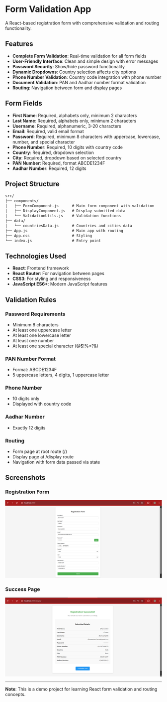 # Form Validation App

A React-based registration form with comprehensive validation and routing functionality.

## Features

- **Complete Form Validation**: Real-time validation for all form fields
- **User-Friendly Interface**: Clean and simple design with error messages
- **Password Security**: Show/hide password functionality 
- **Dynamic Dropdowns**: Country selection affects city options
- **Phone Number Validation**: Country code integration with phone number
- **Document Validation**: PAN and Aadhar number format validation
- **Routing**: Navigation between form and display pages

## Form Fields

- **First Name**: Required, alphabets only, minimum 2 characters
- **Last Name**: Required, alphabets only, minimum 2 characters
- **Username**: Required, alphanumeric, 3-20 characters
- **Email**: Required, valid email format
- **Password**: Required, minimum 8 characters with uppercase, lowercase, number, and special character
- **Phone Number**: Required, 10 digits with country code
- **Country**: Required, dropdown selection
- **City**: Required, dropdown based on selected country
- **PAN Number**: Required, format ABCDE1234F
- **Aadhar Number**: Required, 12 digits


## Project Structure

```
src/
├── components/
│   ├── FormComponent.js      # Main form component with validation
│   ├── DisplayComponent.js   # Display submitted data
│   └── ValidationUtils.js    # Validation functions
├── data/
│   └── countriesData.js      # Countries and cities data
├── App.js                    # Main app with routing
├── App.css                   # Styling
└── index.js                  # Entry point
```

## Technologies Used

- **React**: Frontend framework
- **React Router**: For navigation between pages
- **CSS3**: For styling and responsiveness
- **JavaScript ES6+**: Modern JavaScript features

## Validation Rules

### Password Requirements
- Minimum 8 characters
- At least one uppercase letter
- At least one lowercase letter
- At least one number
- At least one special character (@$!%*?&)

### PAN Number Format
- Format: ABCDE1234F
- 5 uppercase letters, 4 digits, 1 uppercase letter

### Phone Number
- 10 digits only
- Displayed with country code

### Aadhar Number
- Exactly 12 digits



### Routing
- Form page at root route (/)
- Display page at /display route
- Navigation with form data passed via state



## Screenshots

### Registration Form
![Form Screenshot](screenshots/form.PNG)

### Success Page
![Success Screenshot](screenshots/success.PNG)

---

**Note**: This is a demo project for learning React form validation and routing concepts.
